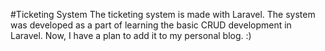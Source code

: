 #Ticketing System
The ticketing system is made with Laravel. The system was developed as a part of learning the basic CRUD development in Laravel. Now, I have a plan to add it to my personal blog. :)